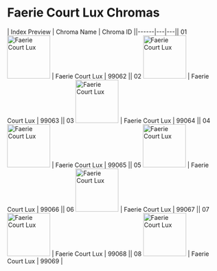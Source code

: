 # Faerie Court Lux Chromas

| Index  Preview | Chroma Name | Chroma ID ||------|---|---|| 01  <img src='https://raw.communitydragon.org/latest/plugins/rcp-be-lol-game-data/global/default/v1/champion-chroma-images/99/99062.png' alt='Faerie Court Lux' width='100'> | Faerie Court Lux | 99062 || 02  <img src='https://raw.communitydragon.org/latest/plugins/rcp-be-lol-game-data/global/default/v1/champion-chroma-images/99/99063.png' alt='Faerie Court Lux' width='100'> | Faerie Court Lux | 99063 || 03  <img src='https://raw.communitydragon.org/latest/plugins/rcp-be-lol-game-data/global/default/v1/champion-chroma-images/99/99064.png' alt='Faerie Court Lux' width='100'> | Faerie Court Lux | 99064 || 04  <img src='https://raw.communitydragon.org/latest/plugins/rcp-be-lol-game-data/global/default/v1/champion-chroma-images/99/99065.png' alt='Faerie Court Lux' width='100'> | Faerie Court Lux | 99065 || 05  <img src='https://raw.communitydragon.org/latest/plugins/rcp-be-lol-game-data/global/default/v1/champion-chroma-images/99/99066.png' alt='Faerie Court Lux' width='100'> | Faerie Court Lux | 99066 || 06  <img src='https://raw.communitydragon.org/latest/plugins/rcp-be-lol-game-data/global/default/v1/champion-chroma-images/99/99067.png' alt='Faerie Court Lux' width='100'> | Faerie Court Lux | 99067 || 07  <img src='https://raw.communitydragon.org/latest/plugins/rcp-be-lol-game-data/global/default/v1/champion-chroma-images/99/99068.png' alt='Faerie Court Lux' width='100'> | Faerie Court Lux | 99068 || 08  <img src='https://raw.communitydragon.org/latest/plugins/rcp-be-lol-game-data/global/default/v1/champion-chroma-images/99/99069.png' alt='Faerie Court Lux' width='100'> | Faerie Court Lux | 99069 |